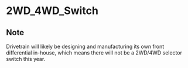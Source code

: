 # 2WD_4WD_Switch

## Note

Drivetrain will likely be designing and manufacturing its own front differential in-house, which means there will not be a 2WD/4WD selector switch this year.
